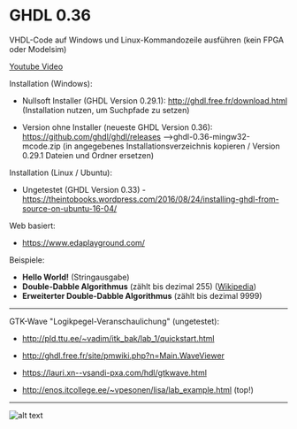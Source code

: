 # GHDL 0.36
VHDL-Code auf Windows und Linux-Kommandozeile ausführen (kein FPGA oder Modelsim)

<!-- ![alt text](https://i.ytimg.com/vi/52outPNHKnk/maxresdefault.jpg | width=100) -->

[Youtube Video](https://www.youtube.com/watch?v=52outPNHKnk) 

<!--Kurze Doku: 
* [GHDL / GTKWave – VHDL-Compiler/-Simulator](http://www3.cs.fau.de/Lehre/CPU/SS2011/vhdl-ghdl.pdf) -->

Installation (Windows):
* Nullsoft Installer (GHDL Version 0.29.1): http://ghdl.free.fr/download.html (Installation nutzen, um Suchpfade zu setzen)
<!-- * Version ohne Installer (GHDL Version 0.33): https://sourceforge.net/projects/ghdl-updates/files/Builds/ghdl-0.33/ (ghdl.exe verwenden/tauschen - getestet (!)) -->
* Version ohne Installer (neueste GHDL Version 0.36): https://github.com/ghdl/ghdl/releases -->ghdl-0.36-mingw32-mcode.zip
 (in angegebenes Installationsverzeichnis kopieren / Version 0.29.1 Dateien und Ordner ersetzen)

Installation (Linux / Ubuntu):
* Ungetestet (GHDL Version 0.33) - https://theintobooks.wordpress.com/2016/08/24/installing-ghdl-from-source-on-ubuntu-16-04/

Web basiert:
* https://www.edaplayground.com/

Beispiele: 
* **Hello World!** (Stringausgabe)
* **Double-Dabble Algorithmus** (zählt bis dezimal 255) ([Wikipedia](https://en.wikipedia.org/wiki/Double_dabble))
* **Erweiterter Double-Dabble Algorithmus** (zählt bis dezimal 9999)

---

GTK-Wave "Logikpegel-Veranschaulichung" (ungetestet):

* http://pld.ttu.ee/~vadim/itk_bak/lab_1/quickstart.html
* http://ghdl.free.fr/site/pmwiki.php?n=Main.WaveViewer
* https://lauri.xn--vsandi-pxa.com/hdl/gtkwave.html

* http://enos.itcollege.ee/~vpesonen/lisa/lab_example.html (top!)

---

![alt text](https://airtower.files.wordpress.com/2010/11/gtkwave-fulladd.png "GTK-Wave")
<!-- https://i.ytimg.com/vi/52outPNHKnk/maxresdefault.jpg -->
